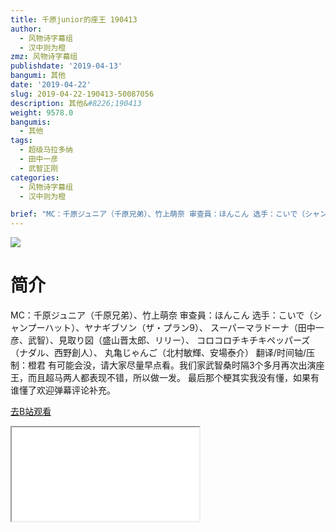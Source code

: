 ```yaml
---
title: 千原junior的座王 190413
author:
  - 风物诗字幕组
  - 汉中则为橙
zmz: 风物诗字幕组
publishdate: '2019-04-13'
bangumi: 其他
date: '2019-04-22'
slug: 2019-04-22-190413-50087056
description: 其他&#8226;190413
weight: 9578.0
bangumis:
  - 其他
tags:
  - 超级马拉多纳
  - 田中一彦
  - 武智正刚
categories:
  - 风物诗字幕组
  - 汉中则为橙

brief: "MC：千原ジュニア（千原兄弟）、竹上萌奈 审查員：ほんこん 选手：こいで（シャンプーハット）、ヤナギブソン（ザ・プラン9）、 スーパーマラドーナ（田中一彦、武智）、見取り図（盛山晋太郎、リリー）、 コロコロチキチキペッパーズ（ナダル、西野創人）、 丸亀じゃんご（北村敏輝、安場泰介） 翻译/时间轴/压制：橙君 有可能会没，请大家尽量早点看。我们家武智桑时隔3个多月再次出演座王，而且超马两人都表现不错，所以做一发。 最后那个梗其实我没有懂，如果有谁懂了欢迎弹幕评论补充。"
---
```

![](https://i.imgur.com/X9GfLVJ.jpg)
# 简介  
MC：千原ジュニア（千原兄弟）、竹上萌奈
审查員：ほんこん
选手：こいで（シャンプーハット）、ヤナギブソン（ザ・プラン9）、 スーパーマラドーナ（田中一彦、武智）、見取り図（盛山晋太郎、リリー）、 コロコロチキチキペッパーズ（ナダル、西野創人）、 丸亀じゃんご（北村敏輝、安場泰介）
翻译/时间轴/压制：橙君
有可能会没，请大家尽量早点看。我们家武智桑时隔3个多月再次出演座王，而且超马两人都表现不错，所以做一发。
最后那个梗其实我没有懂，如果有谁懂了欢迎弹幕评论补充。  

[去B站观看](https://www.bilibili.com/video/av50087056/)
<div class ="resp-container"><iframe class="testiframe" src="//player.bilibili.com/player.html?aid=50087056"", scrolling="no", allowfullscreen="true" > </iframe></div> 
